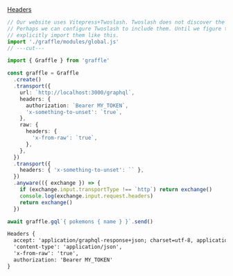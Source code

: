 <div class="ExampleSnippet">
<a href="../../examples/transport-http/transport-http_headers_raw__headers">Headers</a>

<!-- dprint-ignore-start -->
```ts twoslash
// Our website uses Vitepress+Twoslash. Twoslash does not discover the generated Graffle modules.
// Perhaps we can configure Twoslash to include them. Until we figure that out, we have to
// explicitly import them like this.
import './graffle/modules/global.js'
// ---cut---

import { Graffle } from 'graffle'

const graffle = Graffle
  .create()
  .transport({
    url: `http://localhost:3000/graphql`,
    headers: {
      authorization: `Bearer MY_TOKEN`,
      'x-something-to-unset': `true`,
    },
    raw: {
      headers: {
        'x-from-raw': `true`,
      },
    },
  })
  .transport({
    headers: { 'x-something-to-unset': `` },
  })
  .anyware(({ exchange }) => {
    if (exchange.input.transportType !== `http`) return exchange()
    console.log(exchange.input.request.headers)
    return exchange()
  })

await graffle.gql`{ pokemons { name } }`.send()
```
<!-- dprint-ignore-end -->

<!-- dprint-ignore-start -->
```txt
Headers {
  accept: 'application/graphql-response+json; charset=utf-8, application/json; charset=utf-8',
  'content-type': 'application/json',
  'x-from-raw': 'true',
  authorization: 'Bearer MY_TOKEN'
}
```
<!-- dprint-ignore-end -->

</div>
